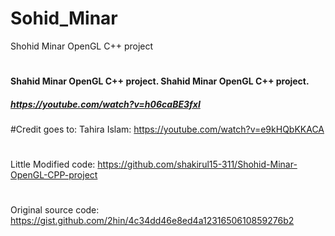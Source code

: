 # Sohid_Minar
Shohid Minar OpenGL C++ project
#


#### Shahid Minar OpenGL C++ project. Shahid Minar OpenGL C++ project.
##### https://youtube.com/watch?v=h06caBE3fxI
#Credit goes to: Tahira Islam: https://youtube.com/watch?v=e9kHQbKKACA
#
Little Modified code: https://github.com/shakirul15-311/Shohid-Minar-OpenGL-CPP-project
#
Original source code: https://gist.github.com/2hin/4c34dd46e8ed4a1231650610859276b2
